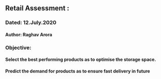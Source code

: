 ## Retail Assessment :
### Dated: 12.July.2020
#### Author: Raghav Arora
### Objective:
#### Select the best performing products as to optimise the storage space.

#### Predict the demand for products as to ensure fast delivery in future
